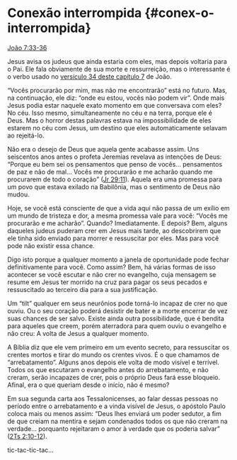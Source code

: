 # Conexão interrompida {#conex-o-interrompida}

[João 7:33-36](http://bibliaonline.com.br/acf/jo/7/33-36)

Jesus avisa os judeus que ainda estaria com eles, mas depois voltaria para o Pai. Ele fala obviamente de sua morte e ressurreição, mas o interessante é o verbo usado no [versículo 34 deste capítulo 7](http://bibliaonline.com.br/acf/jo/7/34) de João.

“Vocês procurarão por mim, mas não me encontrarão” está no futuro. Mas, na continuação, ele diz: “onde eu estou, vocês não podem vir”. Onde mais Jesus podia estar naquele exato momento em que conversava com eles? No céu. Isso mesmo, simultaneamente no céu e na terra, porque ele é Deus. Mas o horror destas palavras estava na impossibilidade de eles estarem no céu com Jesus, um destino que eles automaticamente selavam ao rejeitá-lo.

Não era o desejo de Deus que aquela gente acabasse assim. Uns seiscentos anos antes o profeta Jeremias revelava as intenções de Deus: “Porque eu bem sei os pensamentos que penso de vocês... pensamentos de paz e não de mal... Vocês me procurarão e me acharão quando me procurarem de todo o coração” ([Jr 29:11](http://bibliaonline.com.br/acf/jr/29/11)). Aquela era uma promessa para um povo que estava exilado na Babilônia, mas o sentimento de Deus não mudou.

Hoje, se você está consciente de que a vida aqui não passa de um exílio em um mundo de tristeza e dor, a mesma promessa vale para você: “Vocês me procurarão e me acharão”. Quando? Imediatamente. E depois? Bem, alguns daqueles judeus puderam crer em Jesus mais tarde, ao descobrirem que ele tinha sido enviado para morrer e ressuscitar por eles. Mas para você pode não existir essa chance.

Digo isto porque a qualquer momento a janela de oportunidade pode fechar definitivamente para você. Como assim? Bem, há várias formas de isso acontecer se você escutar e não crer no evangelho, cuja mensagem se resume em Jesus ter morrido na cruz para pagar os seus pecados e ressuscitado ao terceiro dia para a sua justificação.

Um “tilt” qualquer em seus neurônios pode torná-lo incapaz de crer no que ouviu. Ou o seu coração poderá desistir de bater e a morte encerrar de vez suas chances de ser salvo. Existe ainda outra possibilidade, que é bendita para aqueles que creem, porém aterradora para quem ouviu o evangelho e não creu: A volta de Jesus a qualquer momento.

A Bíblia diz que ele vem primeiro em um evento secreto, para ressuscitar os crentes mortos e tirar do mundo os crentes vivos. É o que chamamos de “arrebatamento”. Alguns anos depois ele volta de modo visível e terrível. Todos os que escutaram o evangelho antes do arrebatamento, e não creram, serão incapazes de crer, pois o próprio Deus fará esse bloqueio. Afinal, era o que queriam desde o início, não é mesmo?

Em sua segunda carta aos Tessalonicenses, ao falar dessas pessoas no período entre o arrebatamento e a vinda visível de Jesus, o apóstolo Paulo coloca mais ou menos assim: “Deus lhes enviará um poder sedutor, a fim de que creiam na mentira e sejam condenados todos os que não creram na verdade... porquanto rejeitaram o amor à verdade que os poderia salvar” ([2Ts 2:10-12](http://bibliaonline.com.br/acf/2ts/2/10-12)).

tic-tac-tic-tac...